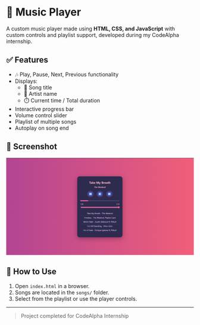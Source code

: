 # 🎵 Music Player

A custom music player made using **HTML, CSS, and JavaScript** with custom controls and playlist support, developed during my CodeAlpha internship.

## ✅ Features

- 🎶 Play, Pause, Next, Previous functionality
- Displays:
  - 🎼 Song title
  - 👤 Artist name
  - ⏱️ Current time / Total duration
- Interactive progress bar
- Volume control slider
- Playlist of multiple songs
- Autoplay on song end

## 📸 Screenshot

![Music Player Screenshot](music-player-preview.png)

## 🚀 How to Use
1. Open `index.html` in a browser.
2. Songs are located in the `songs/` folder.
3. Select from the playlist or use the player controls.

---

> Project completed for CodeAlpha Internship
